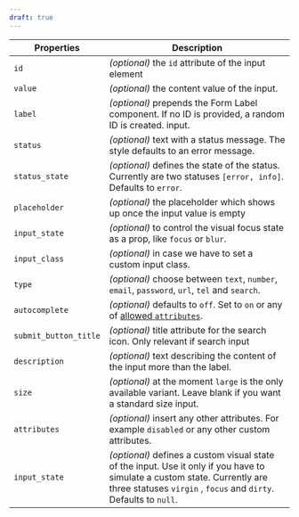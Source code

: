 ```yaml
---
draft: true
---
```


| Properties            | Description                                                                                                                                                                                   |
| --------------------- | --------------------------------------------------------------------------------------------------------------------------------------------------------------------------------------------- |
| `id`                  | _(optional)_ the `id` attribute of the input element                                                                                                                                          |
| `value`               | _(optional)_ the content value of the input.                                                                                                                                                  |
| `label`               | _(optional)_ prepends the Form Label component. If no ID is provided, a random ID is created. input.                                                                                          |
| `status`              | _(optional)_ text with a status message. The style defaults to an error message.                                                                                                              |
| `status_state`        | _(optional)_ defines the state of the status. Currently are two statuses `[error, info]`. Defaults to `error`.                                                                                |
| `placeholder`         | _(optional)_ the placeholder which shows up once the input value is empty                                                                                                                     |
| `input_state`         | _(optional)_ to control the visual focus state as a prop, like `focus` or `blur`.                                                                                                             |
| `input_class`         | _(optional)_ in case we have to set a custom input class.                                                                                                                                     |
| `type`                | _(optional)_ choose between `text`, `number`, `email`, `password`, `url`, `tel` and `search`.                                                                                                 |
| `autocomplete`        | _(optional)_ defaults to `off`. Set to `on` or any of [allowed `attributes`](https://developer.mozilla.org/en-US/docs/Web/HTML/Element/input#attr-autocomplete).                              |
| `submit_button_title` | _(optional)_ title attribute for the search icon. Only relevant if search input                                                                                                               |
| `description`         | _(optional)_ text describing the content of the input more than the label.                                                                                                                    |
| `size`                | _(optional)_ at the moment `large` is the only available variant. Leave blank if you want a standard size input.                                                                              |
| `attributes`          | _(optional)_ insert any other attributes. For example `disabled` or any other custom attributes.                                                                                              |
| `input_state`         | _(optional)_ defines a custom visual state of the input. Use it only if you have to simulate a custom state. Currently are three statuses `virgin` , `focus` and `dirty`. Defaults to `null`. |
